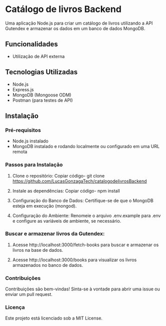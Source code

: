 # Catálogo de livros Backend

Uma aplicação Node.js para criar um catálogo de livros utilizando a API Gutendex e armazenar os dados em um banco de dados MongoDB.


## Funcionalidades

- Utilização de API externa


## Tecnologias Utilizadas

- Node.js
- Express.js
- MongoDB (Mongoose ODM)
- Postman (para testes de API)

## Instalação
### Pré-requisitos

- Node.js instalado
- MongoDB instalado e rodando localmente ou configurado em uma URL remota


### Passos para Instalação
1. Clone o repositório:
     Copiar código-
      git clone https://github.com/LucasGonzagaTech/catalogodelivrosBackend
   
2. Instale as dependências:
    Copiar código-
      npm install

3. Configuração do Banco de Dados:
    Certifique-se de que o MongoDB esteja em execução (mongod).
   
4. Configuração do Ambiente:
    Renomeie o arquivo .env.example para .env e configure as variáveis de ambiente, se necessário.

   
### Buscar e armazenar livros da Gutendex:

1. Acesse http://localhost:3000/fetch-books para buscar e armazenar os livros na base de dados.

2. Acesse http://localhost:3000/books para visualizar os livros armazenados no banco de dados.


### Contribuições
Contribuições são bem-vindas! Sinta-se à vontade para abrir uma issue ou enviar um pull request.

### Licença
Este projeto está licenciado sob a MIT License.
